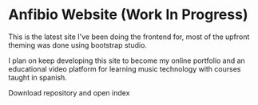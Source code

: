 # Anfibio Website (Work In Progress)

This is the latest site I've been doing the frontend for, most of the upfront theming was done using bootstrap studio.

I plan on keep developing this site to become my online portfolio and an educational video platform for learning music technology with courses taught in spanish.

Download repository and open index
